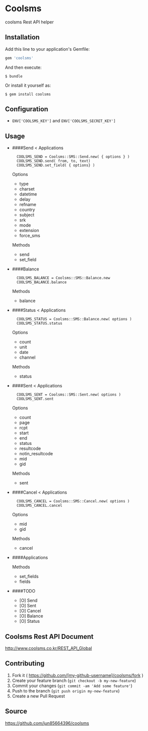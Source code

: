 # Coolsms

coolsms Rest API helper

## Installation

Add this line to your application's Gemfile:

```ruby
gem 'coolsms'
```

And then execute:

    $ bundle

Or install it yourself as:

    $ gem install coolsms

## Configuration

- `ENV['COOLSMS_KEY']` and `ENV['COOLSMS_SECRET_KEY']`

## Usage 

- ####Send < Applications

        COOLSMS_SEND = Coolsms::SMS::Send.new( { options } )
        COOLSMS_SEND.send( from, to, text)
        COOLSMS_SEND.set_field( { options} )
    Options
    - type
    - charset
    - datetime
    - delay
    - refname
    - country
    - subject
    - srk
    - mode
    - extension
    - force_sms

    Methods
    - send
    - set_field
    
- ####Balance

        COOLSMS_BALANCE = Coolsms::SMS::Balance.new
        COOLSMS_BALANCE.balance
    
    Methods
    - balance

- ####Status < Applications

        COOLSMS_STATUS = Coolsms::SMS::Balance.new( options )
        COOLSMS_STATUS.status
    Options
    - count
    - unit
    - date
    - channel
    
    Methods
    - status

- ####Sent < Applications

        COOLSMS_SENT = Coolsms::SMS::Sent.new( options )
        COOLSMS_SENT.sent
    Options
    - count
    - page
    - rcpt
    - start
    - end
    - status
    - resultcode
    - notin_resultcode
    - mid
    - gid
    
    Methods
    - sent

- ####Cancel < Applications
 
        COOLSMS_CANCEL = Coolsms::SMS::Cancel.new( options )
        COOLSMS_CANCEL.cancel

    Options
    - mid
    - gid
    
    Methods
    - cancel
    
- ####Applications

    Methods
    - set_fields
    - fields
    
- ####TODO

    - [O] Send
    - [O] Sent
    - [O] Cancel
    - [O] Balance
    - [O] Status

## Coolsms Rest API Document

http://www.coolsms.co.kr/REST_API_Global

## Contributing

1. Fork it ( https://github.com/[my-github-username]/coolsms/fork )
2. Create your feature branch (`git checkout -b my-new-feature`)
3. Commit your changes (`git commit -am 'Add some feature'`)
4. Push to the branch (`git push origin my-new-feature`)
5. Create a new Pull Request

## Source

https://github.com/jun85664396/coolsms

